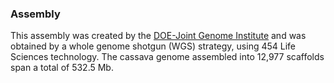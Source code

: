 ### Assembly

This assembly was created by the [DOE-Joint Genome
Institute](http://europepmc.org/abstract/MED/22523606) and was obtained
by a whole genome shotgun (WGS) strategy, using 454 Life Sciences
technology. The cassava genome assembled into 12,977 scaffolds span a
total of 532.5 Mb.
